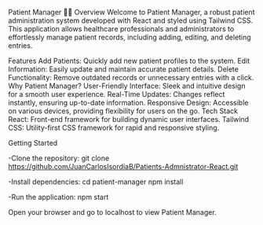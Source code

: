 Patient Manager 🏥✨
Overview
Welcome to Patient Manager, a robust patient administration system developed with React and styled using Tailwind CSS. This application allows healthcare professionals and administrators to effortlessly manage patient records, including adding, editing, and deleting entries.

Features
Add Patients: Quickly add new patient profiles to the system.
Edit Information: Easily update and maintain accurate patient details.
Delete Functionality: Remove outdated records or unnecessary entries with a click.
Why Patient Manager?
User-Friendly Interface: Sleek and intuitive design for a smooth user experience.
Real-Time Updates: Changes reflect instantly, ensuring up-to-date information.
Responsive Design: Accessible on various devices, providing flexibility for users on the go.
Tech Stack
React: Front-end framework for building dynamic user interfaces.
Tailwind CSS: Utility-first CSS framework for rapid and responsive styling.

Getting Started

-Clone the repository:
git clone https://github.com/JuanCarlosIsordiaB/Patients-Admnistrator-React.git

-Install dependencies:
cd patient-manager
npm install

-Run the application:
npm start

Open your browser and go to localhost to view Patient Manager.
